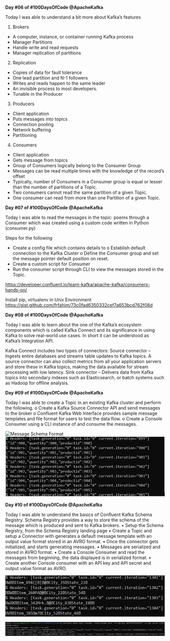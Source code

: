 **Day #06 of #100DaysOfCode @ApacheKafka**

Today I was able to understand a bit more about Kafka’s features
1.	Brokers
-	A computer, instance, or container running Kafka process
-	Manager Partitions
-	Handle write and read requests
-	Manager replication of partitions
2.	Replication
-	Copies of data for fault tolerance
-	One lead partition and N-1 followers
-	Writes and reads happen to the same leader
-	An invisible process to most developers.
-	Tunable in the Producer
3.	Producers
-	Client application
-	Puts messages into topics
-	Connection pooling
-	Network buffering
-	Partitioning
4.	Consumers
-	Client application
-	Gets message from topics
-	Group of Consumers logically belong to the Consumer Group
-	Messages can be read multiple times with the knowledge of the record’s offset
-	Typically, number of Consumers in a Consumer group is equal or lesser than the number of partitions of a Topic.
-	Two consumers cannot read the same partition of a given Topic.
-	One consumer can read from more than one Partition of a given Topic.

**Day #07 of #100DaysOfCode @ApacheKafka**

Today I was able to read the messages in the topic: poems through a Consumer which was created using a custom code written in Python (consumer.py)

Steps for the following
-	Create a config file which contains details to 
o	Establish default connection to the Kafka Cluster
o	Define the Consumer group and set the message pointer default position on reset.
-	Create a custom script for Consumer
-	Run the consumer script through CLI to view the messages stored in the Topic.

https://developer.confluent.io/learn-kafka/apache-kafka/consumers-hands-on/

Install pip, virtualenv in Unix Environment
https://gist.github.com/frfahim/73c0fad6350332cef7a653bcd762f08d

**Day #08 of #100DaysOfCode @ApacheKafka**

Today I was able to learn about the one of the Kafka’s ecosystem components which is called Kafka Connect and its significance in using Kafka to solve real-world use cases. In short it can be understood as Kafka’s Integration API.

Kafka Connect includes two types of connectors:
Source connector – Ingests entire databases and streams table updates to Kafka topics. A source connector can also collect metrics from all your application servers and store these in Kafka topics, making the data available for stream processing with low latency.
Sink connector – Delivers data from Kafka topics into secondary indexes such as Elasticsearch, or batch systems such as Hadoop for offline analysis.


**Day #09 of #100DaysOfCode @ApacheKafka**

Today I was able to create a Topic in an existing Kafka cluster and perform the following.
o	Create a Kafka Source Connector API and send messages to the broker
o	Confluent Kafka Web Interface provides sample message templates and file format for users to test the data flow.
o	Create a Console Consumer using a CLI instance of and consume the messages.

![Message Schema Format](DataSchemaFormat-at-Rest.png)
![Sample Messages](SampleMessages.jpg)

**Day #10 of #100DaysOfCode @ApacheKafka**

Today I was able to understand the basics of Confluent Kafka Schema Registry. Schema Registry provides a way to store the schema of the message which is produced and sent to Kafka brokers. 
•	Setup the Schema Registry, from the Schema Registry landing page
•	Create a Topic and setup a Connector with generates a default message template with an output value format stored in an AVRO format.
•	Once the connector gets initialized, and starts generating messages.
•	Messages are serialized and stored in AVRO format.
•	Create a Console Consumer and read the messages from beginning, the data displayed is in serialized format.
•	Create another Console consumer with an API key and API secret and output value format as AVRO.

![Output Format = AVRO](DataSerialized.jpg) 

![De-serialized data using the API Key value and secret](Data_deserialized.jpg)
